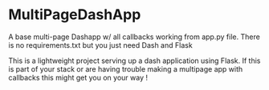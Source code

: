 # MultiPageDashApp
A base multi-page Dashapp w/ all callbacks working from app.py file. There is no requirements.txt but you just need Dash and Flask


This is a lightweight project serving up a dash application using Flask. If this is part of your stack or are having trouble making a multipage app with callbacks this might get you on your way !

